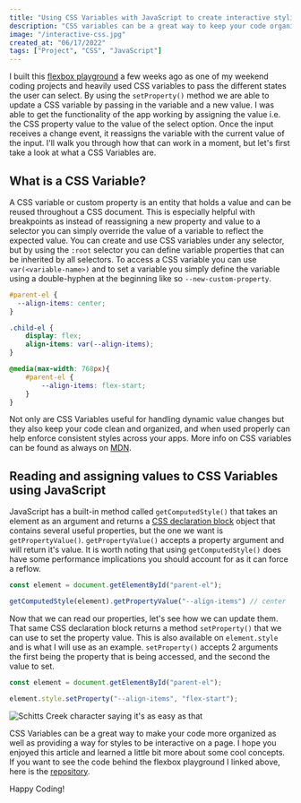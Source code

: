 ```yaml
---
title: "Using CSS Variables with JavaScript to create interactive styling"
description: "CSS variables can be a great way to keep your code organized but can also be set and accessed in javascript to create powerful interactive styles."
image: "/interactive-css.jpg"
created_at: "06/17/2022"
tags: ["Project", "CSS", "JavaScript"]
---
```


I built this [flexbox playground](https://luxury-churros-b4577b.netlify.app/) a few weeks ago as one of my weekend coding projects and heavily used CSS variables to pass the different states the user can select. By using the `setProperty()` method we are able to update a CSS variable by passing in the variable and a new value. I was able to get the functionality of the app working by assigning the value i.e. the CSS property value to the value of the select option. Once the input receives a change event, it reassigns the variable with the current value of the input. I'll walk you through how that can work in a moment, but let's first take a look at what a CSS Variables are.

## What is a CSS Variable?
A CSS variable or custom property is an entity that holds a value and can be reused throughout a CSS document. This is especially helpful with breakpoints as instead of reassigning a new property and value to a selector you can simply override the value of a variable to reflect the expected value. You can create and use CSS variables under any selector, but by using the `:root` selector you can define variable properties that can be inherited by all selectors. To access a CSS variable you can use `var(<variable-name>)` and to set a variable you simply define the variable using a double-hyphen at the beginning like so `--new-custom-property`.

```css
#parent-el {
  --align-items: center;
}

.child-el {
    display: flex;
    align-items: var(--align-items);
}

@media(max-width: 768px){
    #parent-el {
        --align-items: flex-start;
    }
}
```

Not only are CSS Variables useful for handling dynamic value changes but they also keep your code clean and organized, and when used properly can help enforce consistent styles across your apps. More info on CSS variables can be found as always on [MDN](https://developer.mozilla.org/en-US/docs/Web/CSS/Using_CSS_custom_properties).

## Reading and assigning values to CSS Variables using JavaScript

JavaScript has a built-in method called `getComputedStyle()` that takes an element as an argument and returns a [CSS declaration block](https://developer.mozilla.org/en-US/docs/Web/API/CSSStyleDeclaration) object that contains several useful properties, but the one we want is `getPropertyValue()`. `getPropertyValue()` accepts a property argument and will return it's value. It is worth noting that using `getComputedStyle()` does have some performance implications you should account for as it can force a reflow.

```js
const element = document.getElementById("parent-el");

getComputedStyle(element).getPropertyValue("--align-items") // center
```

Now that we can read our properties, let's see how we can update them. That same CSS declaration block returns a method `setProperty()` that we can use to set the property value. This is also available on `element.style` and is what I will use as an example. `setProperty()` accepts 2 arguments the first being the property that is being accessed, and the second the value to set.

```js
const element = document.getElementById("parent-el");

element.style.setProperty("--align-items", "flex-start");
```

![Schitts Creek character saying it's as easy as that](https://media2.giphy.com/media/H1THXNSQOooS7Ytw1E/giphy.gif?cid=ecf05e47k279p15w58mfssy6evdpyu173d61jbl70shx2r1z&rid=giphy.gif&ct=g)

CSS Variables can be a great way to make your code more organized as well as providing a way for styles to be interactive on a page. I hope you enjoyed this article and learned a little bit more about some cool concepts. If you want to see the code behind the flexbox playground I linked above, here is the [repository](https://github.com/huntertrammell/css-playground).

Happy Coding!
